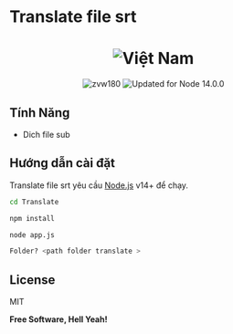 # Translate file srt
<h1 align="center">
  <img src="https://upload.wikimedia.org/wikipedia/commons/thumb/2/21/Flag_of_Vietnam.svg/1920px-Flag_of_Vietnam.svg.png" alt="Việt Nam">
</h1>

<div align="center">
 <img src="https://komarev.com/ghpvc/?username=zvw180&label=Profile%20views&color=0e75b6&style=flat" alt="zvw180" /> <img src="https://img.shields.io/badge/ %E2%9C%94%20Updated%20For%20Version%20-%20Node%2014.0.0-brightgreen.svg" alt="Updated for Node 14.0.0">

</div>


## Tính Năng

- Dich file sub 


## Hướng dẫn cài đặt

Translate file srt yêu cầu [Node.js](https://nodejs.org/) v14+ để chạy.

```sh
cd Translate

npm install

node app.js 

Folder? <path folder translate >

```

## License

MIT

**Free Software, Hell Yeah!**
